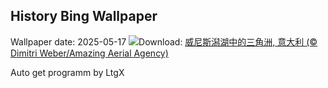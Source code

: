 ## History Bing Wallpaper
Wallpaper date: 2025-05-17
![](https://www.bing.com/th?id=OHR.VeniceLagoon_ZH-CN3791408491_UHD.jpg&w=1000)Download: [威尼斯潟湖中的三角洲, 意大利 (© Dimitri Weber/Amazing Aerial Agency)](https://www.bing.com/th?id=OHR.VeniceLagoon_ZH-CN3791408491_UHD.jpg)

Auto get programm by LtgX
